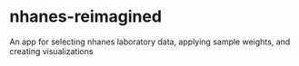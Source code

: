 # nhanes-reimagined
 An app for selecting nhanes laboratory data, applying sample weights, and creating visualizations

